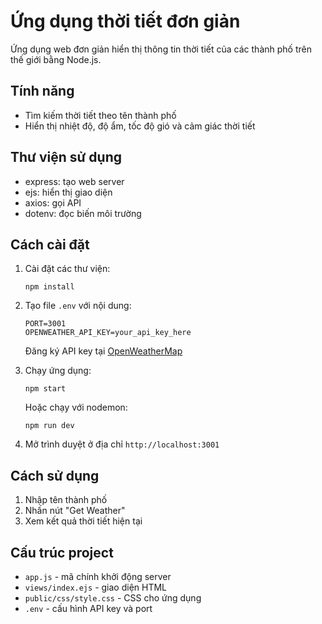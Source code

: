 # Ứng dụng thời tiết đơn giản

Ứng dụng web đơn giản hiển thị thông tin thời tiết của các thành phố trên thế giới bằng Node.js.

## Tính năng

- Tìm kiếm thời tiết theo tên thành phố
- Hiển thị nhiệt độ, độ ẩm, tốc độ gió và cảm giác thời tiết

## Thư viện sử dụng

- express: tạo web server
- ejs: hiển thị giao diện
- axios: gọi API
- dotenv: đọc biến môi trường

## Cách cài đặt

1. Cài đặt các thư viện:

   ```
   npm install
   ```

2. Tạo file `.env` với nội dung:

   ```
   PORT=3001
   OPENWEATHER_API_KEY=your_api_key_here
   ```

   Đăng ký API key tại [OpenWeatherMap](https://openweathermap.org/api)

3. Chạy ứng dụng:

   ```
   npm start
   ```

   Hoặc chạy với nodemon:

   ```
   npm run dev
   ```

4. Mở trình duyệt ở địa chỉ `http://localhost:3001`

## Cách sử dụng

1. Nhập tên thành phố
2. Nhấn nút "Get Weather"
3. Xem kết quả thời tiết hiện tại

## Cấu trúc project

- `app.js` - mã chính khởi động server
- `views/index.ejs` - giao diện HTML
- `public/css/style.css` - CSS cho ứng dụng
- `.env` - cấu hình API key và port
